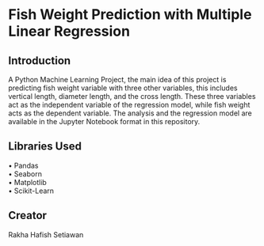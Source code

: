 # Fish Weight Prediction with Multiple Linear Regression


## Introduction
A Python Machine Learning Project, the main idea of this project is predicting fish weight variable with three other variables, this includes vertical length, diameter length, and the cross length. These three variables act as the independent variable of the regression model, while fish weight acts as the dependent variable. The analysis and the regression model are available in the Jupyter Notebook format in this repository.

## Libraries Used
• Pandas <br>
• Seaborn <br>
• Matplotlib <br>
• Scikit-Learn <br>

## Creator
Rakha Hafish Setiawan
